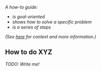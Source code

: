 _A how-to guide:_

- _is goal-oriented_
- _shows how to solve a specific problem_
- _is a series of steps_

_(See [here](https://www.divio.com/blog/documentation/) for context and more information.)_


## How to do XYZ

_TODO: Write me!_

